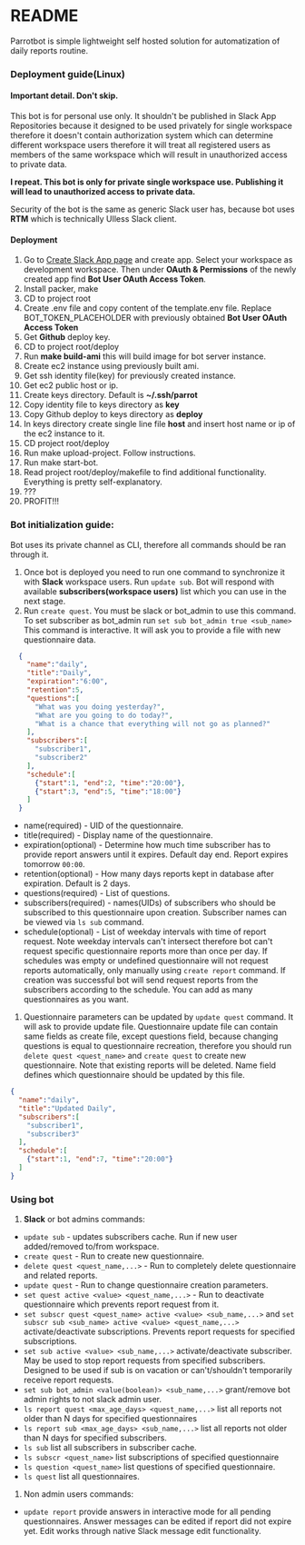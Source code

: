 # README

Parrotbot is simple lightweight self hosted solution for automatization of daily reports routine.

### Deployment guide(Linux)

#### Important detail. Don't skip.
This bot is for personal use only. It shouldn't be published in Slack App Repositories
because it designed to be used privately for single workspace therefore it doesn't contain
authorization system which can determine different workspace users therefore it will treat
all registered users as members of the same workspace which will result in unauthorized
access to private data.

**I repeat. This bot is only for private single workspace use. Publishing it will lead to unauthorized access to private data.**

Security of the bot is the same as generic Slack user has, because bot uses **RTM** which is technically UIless Slack client.

#### Deployment
1. Go to [Create Slack App page](https://api.slack.com/apps?new_app=1) and create app. Select your workspace as development workspace. Then under **OAuth & Permissions** of the newly created app find **Bot User OAuth Access Token**.
1. Install packer, make
1. CD to project root
1. Create .env file and copy content of the template.env file. Replace BOT_TOKEN_PLACEHOLDER with previously obtained **Bot User OAuth Access Token**
1. Get **Github** deploy key.
1. CD to project root/deploy
1. Run **make build-ami** this will build image for bot server instance.
1. Create ec2 instance using previously built ami.
1. Get ssh identity file(key) for previously created instance.
1. Get ec2 public host or ip.
1. Create keys directory. Default is **~/.ssh/parrot**
1. Copy identity file to keys directory as **key**
1. Copy Github deploy to keys directory as **deploy**
1. In keys directory create single line file **host** and insert host name or ip of the ec2 instance to it.
1. CD project root/deploy
1. Run make upload-project. Follow instructions.
1. Run make start-bot.
1. Read project root/deploy/makefile to find additional functionality. Everything is pretty self-explanatory.
1. ???
1. PROFIT!!!

### Bot initialization guide:
Bot uses its private channel as CLI, therefore all commands should be ran through it.
1. Once bot is deployed you need to run one command to synchronize it with **Slack** workspace users. Run `update sub`. Bot will respond with available **subscribers(workspace users)** list which you can use in the next stage.
1. Run `create quest`. You must be slack or bot_admin to use this command. To set subscriber as bot_admin run `set sub bot_admin true <sub_name>` This command is interactive. It will ask you to provide a file with new questionnaire data.
```json
  {
    "name":"daily",
    "title":"Daily",
    "expiration":"6:00",
    "retention":5,
    "questions":[
      "What was you doing yesterday?",
      "What are you going to do today?",
      "What is a chance that everything will not go as planned?"
    ],
    "subscribers":[
      "subscriber1",
      "subscriber2"
    ],
    "schedule":[
      {"start":1, "end":2, "time":"20:00"},
      {"start":3, "end":5, "time":"18:00"}
    ]
  }
```
  * name(required) - UID of the questionnaire.
  * title(required) - Display name of the questionnaire.
  * expiration(optional) - Determine how much time subscriber has to provide report answers until it expires. Default day end. Report expires tomorrow `00:00`.
  * retention(optional) - How many days reports kept in database after expiration. Default is 2 days.
  * questions(required) - List of questions.
  * subscribers(required) - names(UIDs) of subscribers who should be subscribed to this questionnaire upon creation. Subscriber names can be viewed via `ls sub` command.
  * schedule(optional) - List of weekday intervals with time of report request.  Note weekday intervals can't intersect therefore bot can't request specific questionnaire reports more than once per day. If schedules was empty or undefined questionnaire will not request reports automatically, only manually using `create report` command.
  If creation was successful bot will send request reports from the subscribers according to the schedule. You can add as many questionnaires as you want.
1. Questionnaire parameters can be updated by `update quest` command. It will ask to provide update file.
  Questionnaire update file can contain same fields as create file, except questions field, because changing questions is equal to questionnaire recreation, therefore you should run `delete quest <quest_name>` and `create quest` to create new questionnaire. Note that existing reports will be deleted. Name field defines which questionnaire should be updated by this file.
```json
{
  "name":"daily",
  "title":"Updated Daily",
  "subscribers":[
    "subscriber1",
    "subscriber3"
  ],
  "schedule":[
    {"start":1, "end":7, "time":"20:00"}
  ]
}
```

### Using bot
1. **Slack** or bot admins commands:
  * `update sub` - updates subscribers cache. Run if new user added/removed to/from workspace.
  * `create quest` - Run to create new questionnaire.
  * `delete quest <quest_name,...>` - Run to completely delete questionnaire and related reports.
  * `update quest` - Run to change questionnaire creation parameters.
  * `set quest active <value> <quest_name,...>` - Run to deactivate questionnaire which prevents report request from it.
  * `set subscr quest <quest_name> active <value> <sub_name,...>` and `set subscr sub <sub_name> active <value> <quest_name,...>` activate/deactivate subscriptions. Prevents report requests for specified subscriptions.
  * `set sub active <value> <sub_name,...>` activate/deactivate subscriber. May be used to stop report requests from specified subscribers. Designed to be used if sub is on vacation or can't/shouldn't temporarily receive report requests.
  * `set sub bot_admin <value(boolean)> <sub_name,...>`
  grant/remove bot admin rights to not slack admin user.
  * `ls report quest <max_age_days> <quest_name,...>` list all reports not older than N days for specified questionnaires
  * `ls report sub <max_age_days> <sub_name,...>` list all reports not older than N days for specified subscribers.
  * `ls sub` list all subscribers in subscriber cache.
  * `ls subscr <quest_name>` list subscriptions of specified questionnaire
  * `ls question <quest_name>` list questions of specified questionnaire.
  * `ls quest` list all questionnaires.
1. Non admin users commands:
  * `update report` provide answers in interactive mode for all pending questionnaires. Answer messages can be edited if report did not expire yet. Edit works through native Slack message edit functionality.
